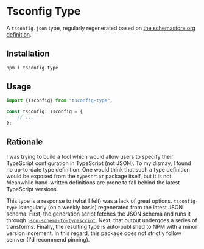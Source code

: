 # Tsconfig Type

A `tsconfig.json` type, regularly regenerated based on [the schemastore.org definition](https://json.schemastore.org/tsconfig.json).

## Installation

```sh
npm i tsconfig-type
```

## Usage

```ts
import {Tsconfig} from "tsconfig-type";

const tsconfig: Tsconfig = {
    // ...
};
```

## Rationale

I was trying to build a tool which would allow users to specify their TypeScript configuration in TypeScript (not JSON). To my dismay, I found no up-to-date type definition. One would think that such a type definition would be exposed from the `typescript` package itself, but it is not. Meanwhile hand-written definitions are prone to fall behind the latest TypeScript versions.

This type is a response to (what I felt) was a lack of great options. `tsconfig-type` is regularly (on a weekly basis) regenerated from the latest JSON schema. First, the generation script fetches the JSON schema and runs it through [`json-schema-to-typescript`](https://github.com/bcherny/json-schema-to-typescript). Next, that output undergoes a series of transforms. Finally, the resulting type is auto-published to NPM with a minor version increment. In this regard, this package does not strictly follow semver (I'd recommend pinning).
